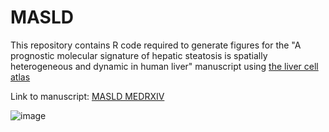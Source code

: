 # MASLD
 
This repository contains R code required to generate figures for the "A prognostic molecular signature of hepatic steatosis is spatially heterogeneous and dynamic in human liver" manuscript using [the liver cell atlas](https://www.cell.com/cell/fulltext/S0092-8674(21)01481-1)

Link to manuscript: [MASLD MEDRXIV](https://www.medrxiv.org/content/10.1101/2024.01.26.24301828v2)


![image](https://github.com/Banovich-Lab/MASLD/assets/27072138/15d52f16-7bb7-4775-8696-7de432531e53)

